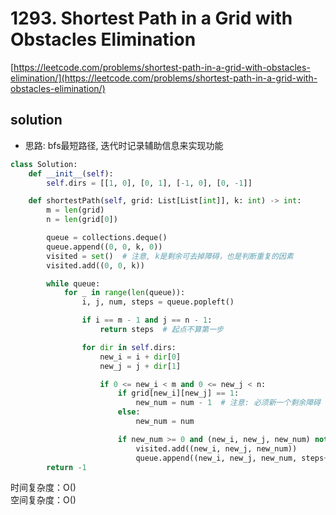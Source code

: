 # 1293. Shortest Path in a Grid with Obstacles Elimination

[https://leetcode.com/problems/shortest-path-in-a-grid-with-obstacles-elimination/](https://leetcode.com/problems/shortest-path-in-a-grid-with-obstacles-elimination/)

## solution

- 思路: bfs最短路径, 迭代时记录辅助信息来实现功能

```python
class Solution:
    def __init__(self):
        self.dirs = [[1, 0], [0, 1], [-1, 0], [0, -1]]

    def shortestPath(self, grid: List[List[int]], k: int) -> int:
        m = len(grid)
        n = len(grid[0])

        queue = collections.deque()
        queue.append((0, 0, k, 0))
        visited = set()  # 注意, k是剩余可去掉障碍，也是判断重复的因素
        visited.add((0, 0, k))

        while queue:
            for _ in range(len(queue)):
                i, j, num, steps = queue.popleft()

                if i == m - 1 and j == n - 1:
                    return steps  # 起点不算第一步

                for dir in self.dirs:
                    new_i = i + dir[0]
                    new_j = j + dir[1]

                    if 0 <= new_i < m and 0 <= new_j < n:
                        if grid[new_i][new_j] == 1:
                            new_num = num - 1  # 注意: 必须新一个剩余障碍
                        else:
                            new_num = num

                        if new_num >= 0 and (new_i, new_j, new_num) not in visited:
                            visited.add((new_i, new_j, new_num))
                            queue.append((new_i, new_j, new_num, steps+1))
        return -1
```

时间复杂度：O() <br>
空间复杂度：O()
